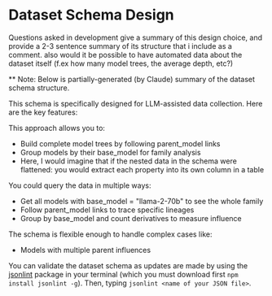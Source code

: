 
# Dataset Schema Design 

Questions asked in development
give a summary of this design choice, and provide a 2-3 sentence summary of its structure that i include as a comment. also would it be possible to have automated data about the dataset itself (f.ex how many model trees, the average depth, etc?)

** Note: Below is partially-generated (by Claude) summary of the dataset schema structure.

This schema is specifically designed for LLM-assisted data collection. Here are the key features:

This approach allows you to:

- Build complete model trees by following parent_model links
- Group models by their base_model for family analysis
- Here, I would imagine that if the nested data in the schema were flattened: you would extract each property into its own column in a table

You could query the data in multiple ways:

- Get all models with base_model = "llama-2-70b" to see the whole family
- Follow parent_model links to trace specific lineages
- Group by base_model and count derivatives to measure influence

The schema is flexible enough to handle complex cases like:

- Models with multiple parent influences

You can validate the dataset schema as updates are made by using the [jsonlint](https://github.com/zaach/jsonlint) package in your terminal (which you must download first `npm install jsonlint -g`). Then, typing `jsonlint <name of your JSON file>`.
